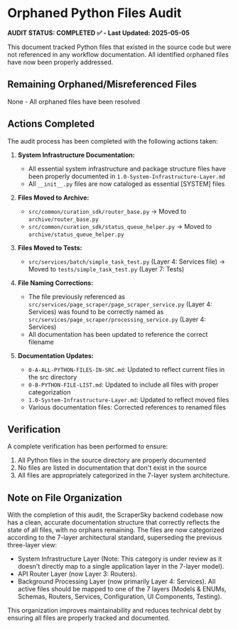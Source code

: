 # Orphaned Python Files Audit

**AUDIT STATUS: COMPLETED ✅ - Last Updated: 2025-05-05**

This document tracked Python files that existed in the source code but were not referenced in any workflow documentation. All identified orphaned files have now been properly addressed.

## Remaining Orphaned/Misreferenced Files

None - All orphaned files have been resolved

## Actions Completed

The audit process has been completed with the following actions taken:

1. **System Infrastructure Documentation:**

   - All essential system infrastructure and package structure files have been properly documented in `1.0-System-Infrastructure-Layer.md`
   - All `__init__.py` files are now cataloged as essential [SYSTEM] files

2. **Files Moved to Archive:**

   - `src/common/curation_sdk/router_base.py` → Moved to `archive/router_base.py`
   - `src/common/curation_sdk/status_queue_helper.py` → Moved to `archive/status_queue_helper.py`

3. **Files Moved to Tests:**

   - `src/services/batch/simple_task_test.py` (Layer 4: Services file) → Moved to `tests/simple_task_test.py` (Layer 7: Tests)

4. **File Naming Corrections:**

   - The file previously referenced as `src/services/page_scraper/page_scraper_service.py` (Layer 4: Services) was found to be correctly named as `src/services/page_scraper/processing_service.py` (Layer 4: Services)
   - All documentation has been updated to reference the correct filename

5. **Documentation Updates:**
   - `0-A-ALL-PYTHON-FILES-IN-SRC.md`: Updated to reflect current files in the src directory
   - `0-B-PYTHON-FILE-LIST.md`: Updated to include all files with proper categorization
   - `1.0-System-Infrastructure-Layer.md`: Updated to reflect moved files
   - Various documentation files: Corrected references to renamed files

## Verification

A complete verification has been performed to ensure:

1. All Python files in the source directory are properly documented
2. No files are listed in documentation that don't exist in the source
3. All files are appropriately categorized in the 7-layer system architecture.

## Note on File Organization

With the completion of this audit, the ScraperSky backend codebase now has a clean, accurate documentation structure that correctly reflects the state of all files, with no orphans remaining. The files are now categorized according to the 7-layer architectural standard, superseding the previous three-layer view:

- System Infrastructure Layer (Note: This category is under review as it doesn't directly map to a single application layer in the 7-layer model).
- API Router Layer (now Layer 3: Routers).
- Background Processing Layer (now primarily Layer 4: Services).
  All active files should be mapped to one of the 7 layers (Models & ENUMs, Schemas, Routers, Services, Configuration, UI Components, Testing).

This organization improves maintainability and reduces technical debt by ensuring all files are properly tracked and documented.
